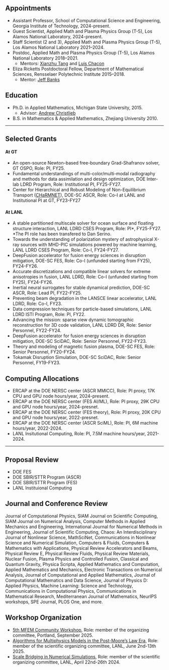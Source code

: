 ## Appointments
* Assistant Professor, School of Computational Science and Engineering,
Georgia Institute of Technology, 2024-present.
* Guest Scientist, Applied Math and Plasma Physics Group (T-5), Los Alamos National Laboratory, 2024-present.
* Staff Scientist (2 and 3), Applied Math and Plasma Physics Group (T-5), Los Alamos National Laboratory 2021–2024.
* Postdoc, Applied Math and Plasma Physics Group (T-5), Los Alamos National Laboratory 2018–2021.
    * Mentors: [Xianzhu Tang](https://scholar.google.com/citations?user=TzXmYdwAAAAJ&hl=en) and [Luis Chacon](https://scholar.google.com/citations?user=sDebqYwAAAAJ&hl=en)
* Eliza Ricketts Postdoctoral Fellow, Department of Mathematical Sciences,
Rensselaer Polytechnic Institute 2015–2018.
    * Mentor: [Jeff Banks](https://faculty.rpi.edu/jeffrey-banks)


## Education
* Ph.D. in Applied Mathematics, Michigan State University, 2015.
    * Advisor: [Andrew Christlieb](https://directory.natsci.msu.edu/Directory/Profiles/Person/101537)
* B.S. in Mathematics & Applied Mathematics, Zhejiang University 2010.

----

## Selected Grants

#### At GT
* An open-source Newton-based free-boundary Grad-Shafranov solver, GT OSPO, Role: PI, FY25.
* Fundamental understandings of multi-color/multi-modal radiography and methods for data assimilation and design optimization, DOE Inter-lab LDRD Program, Role: Institutional PI, FY25-FY27.
* Center for Hierarchical and Robust Modeling of Non-Equilibrium Transport ([CHaRMNET](https://charmnet-mmicc.github.io/)), DOE-SC ASCR, Role: Co-I at LANL and Institutional PI at GT, FY23-FY27

#### At LANL
* A stable partitioned multiscale solver for ocean surface and floating structure interaction, LANL LDRD CSES Program, Role: PI\*, FY25-FY27.<br>
\*The PI role has been transfered to Dan Serino. 
* Towards the understanding of polarization mystery of astrophysical X-ray sources with MHD-PIC simulations powered by machine learning, LANL LDRD CSES Program, Role: Co-I, FY24-FY27.
* DeepFusion accelerator for fusion energy sciences in disruption mitigation, DOE-SC FES, Role: Co-I (unfunded starting from FY25), FY24-FY26.
* Accurate discretizations and compatible linear solvers for extreme anisotropies in fusion, LANL LDRD, Role: Co-I (unfunded starting from FY25), FY24-FY26.
* Inertial neural surrogates for stable dynamical prediction, DOE-SC ASCR, Role: Lead PI, FY22-FY25.
* Preventing beam degradation in the LANSCE linear accelerator, LANL LDRD, Role: Co-I, FY23.
* Data compression techniques for particle-based simulations, LANL LDRD ISTI Program, Role: PI, FY22.
* Advancing the mission: sparse view dynamic tomographic reconstruction for 3D code validation, LANL LDRD DR, Role: Senior Personnel, FY22-FY24.
* DeepFusion accelerator for fusion energy sciences in disruption mitigation, DOE-SC SciDAC, Role: Senior Personnel, FY22-FY23.
* Theory and modeling of magnetic fusion plasma, DOE-SC FES, Role: Senior Personnel, FY20-FY24.
* Tokamak Disruption Simulation, DOE-SC SciDAC, Role: Senior Personnel, FY19-FY23.


## Computing Allocations
* ERCAP at the DOE NERSC center (ASCR MMICC), Role: PI proxy, 17K CPU and GPU node hours/year, 2024-present.
* ERCAP at the DOE NERSC center (FES AI/ML), Role: PI proxy, 29K CPU and GPU node hours/year, 2024-presnet.
* ERCAP at the DOE NERSC center (FES theory), Role: PI proxy, 20K CPU and GPU node hours/year, 2022-presnet.
* ERCAP at the DOE NERSC center (ASCR SciML), Role: PI, 6M machine hours/year, 2022-2024.
* LANL Insitutional Computing, Role: PI, 7.5M machine hours/year, 2021-2024.

----

## Proposal Review
* DOE FES
* DOE SBIR/STTR Program (ASCR)
* DOE SBIR/STTR Program (FES)
* LANL Instituional Computing

## Journal and Conference Review
Journal of Computational Physics, SIAM Journal on Scientific Computing, SIAM Journal on Numerical Analysis, Computer Methods in Applied Mechanics and Engineering, International Journal for Numerical Methods in Engineering,  Journal of Scientific Computing, Chaos: An Interdisciplinary Journal of Nonlinear Science, MathSciNet, Communications in Nonlinear Science and Numerical Simulation, Computers & Fluids, Computers & Mathematics with Applications, Physical Review Accelerators and Beams, Physical Review E, Physical Review Fluids, Physical Review Materials, Nuclear Fusion, Plasma Physics and Controlled Fusion, Classical and Quantum Gravity, Physica Scripta, Applied Mathematics and Computation, Applied Mathematics and Mechanics, Electronic Transactions on Numerical Analysis, Journal of Computational and Applied Mathematics, Journal of Computational Mathematics and Data Science, Journal of Physics D: Applied Physics, Machine Learning: Science and Technology, Communications in Computational Physics, Communications in Mathematical Research, Mediterranean Journal of Mathematics, NeurIPS workshops, SPE Journal, PLOS One, and more.

## Workshop Organization
* [5th MFEM Community Workshop](https://mfem.org/workshop/), Role: member of the organizing committee, Portland, September 2025.
* [Algorithms for Multiphysics Models in the Post-Moore’s Law Era](https://sites.google.com/msu.edu/modeling-beyond-moore/home), Role: member of the scientific organizing committee, LANL, June 2nd-13th 2025.
* [Scale Bridging in Numerical Simulations](https://sites.google.com/view/scalebridge/meeting?authuser=0), Role: member of the scientific organizing committee, LANL, April 22nd-26th 2024.
